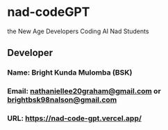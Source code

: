 # nad-codeGPT
the New Age Developers Coding AI Nad Students


## Developer 
### Name: Bright Kunda Mulomba (BSK)
### Email: nathaniellee20graham@gmail.com or brightbsk98nalson@gmail.com
### URL: https://nad-code-gpt.vercel.app/
